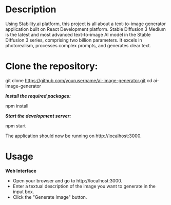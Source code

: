 # **Description** 

Using Stability.ai platform, this project is all about a text-to-image generator application built on React Development platform.
Stable Diffusion 3 Medium is the latest and most advanced text-to-image AI model in the Stable Diffusion 3 series, comprising two billion parameters. It excels in photorealism, processes complex prompts, and generates clear text. 

# **Clone the repository:**

git clone https://github.com/yourusername/ai-image-generator.git
cd ai-image-generator

***Install the required packages:***

npm install

***Start the development server:***

npm start

The application should now be running on http://localhost:3000.

# **Usage**

**Web Interface**
- Open your browser and go to http://localhost:3000.
- Enter a textual description of the image you want to generate in the input box.
- Click the "Generate Image" button.